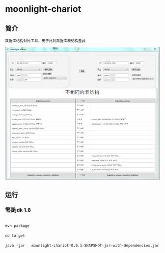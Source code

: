 # moonlight-chariot

## 简介

	数据库结构对比工具，用于比对数据库表结构差异


![效果](./imgs/main.png)




## 运行


### 需要jdk 1.8 
```shell

mvn package 

cd target

java -jar   moonlight-chariot-0.0.1-SNAPSHOT-jar-with-dependencies.jar

```